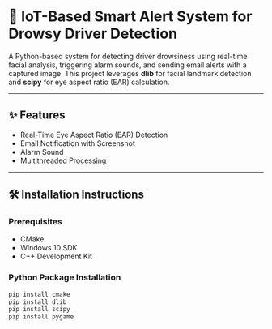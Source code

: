 # 🚗 IoT-Based Smart Alert System for Drowsy Driver Detection

A Python-based system for detecting driver drowsiness using real-time facial analysis, triggering alarm sounds, and sending email alerts with a captured image. This project leverages **dlib** for facial landmark detection and **scipy** for eye aspect ratio (EAR) calculation.

---

## ✨ Features

- Real-Time Eye Aspect Ratio (EAR) Detection
- Email Notification with Screenshot
- Alarm Sound
- Multithreaded Processing

---

## 🛠️ Installation Instructions

### Prerequisites

- CMake
- Windows 10 SDK
- C++ Development Kit

### Python Package Installation

```bash
pip install cmake  
pip install dlib  
pip install scipy  
pip install pygame
```
